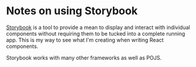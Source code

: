 # Notes on using Storybook

[Storybook](https://storybook.js.org "Build bulletproof UI components faster") is a tool to provide a mean to display and interact with individual components without requiring them to be tucked into a complete running app. This is my way to see what I'm creating when writing React components.

Storybook works with many other frameworks as well as POJS.
